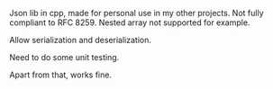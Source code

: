 Json lib in cpp, made for personal use in my other projects.
Not fully compliant to RFC 8259.
Nested array not supported for example.

Allow serialization and deserialization.

Need to do some unit testing.

Apart from that, works fine.
